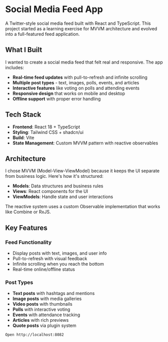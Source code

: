 # Social Media Feed App

A Twitter-style social media feed built with React and TypeScript. This project started as a learning exercise for MVVM architecture and evolved into a full-featured feed application.

## What I Built

I wanted to create a social media feed that felt real and responsive. The app includes:

- **Real-time feed updates** with pull-to-refresh and infinite scrolling
- **Multiple post types** - text, images, polls, events, and articles
- **Interactive features** like voting on polls and attending events
- **Responsive design** that works on mobile and desktop
- **Offline support** with proper error handling

## Tech Stack

- **Frontend**: React 18 + TypeScript
- **Styling**: Tailwind CSS + shadcn/ui
- **Build**: Vite
- **State Management**: Custom MVVM pattern with reactive observables

## Architecture

I chose MVVM (Model-View-ViewModel) because it keeps the UI separate from business logic. Here's how it's structured:

- **Models**: Data structures and business rules
- **Views**: React components for the UI
- **ViewModels**: Handle state and user interactions

The reactive system uses a custom Observable implementation that works like Combine or RxJS.

## Key Features

### Feed Functionality

- Display posts with text, images, and user info
- Pull-to-refresh with visual feedback
- Infinite scrolling when you reach the bottom
- Real-time online/offline status

### Post Types

- **Text posts** with hashtags and mentions
- **Image posts** with media galleries
- **Video posts** with thumbnails
- **Polls** with interactive voting
- **Events** with attendance tracking
- **Articles** with rich previews
- **Quote posts** via plugin system

```
Open http://localhost:8082




